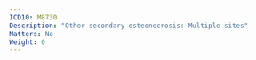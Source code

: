 ```yaml
---
ICD10: M8730
Description: "Other secondary osteonecrosis: Multiple sites"
Matters: No
Weight: 0
---
```

